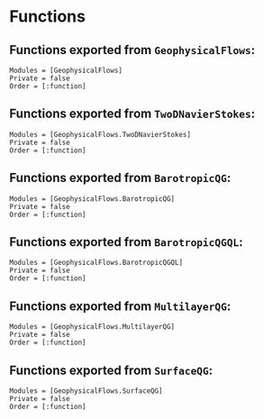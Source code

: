 # Functions


## Functions exported from `GeophysicalFlows`:

```@autodocs
Modules = [GeophysicalFlows]
Private = false
Order = [:function]
```

## Functions exported from `TwoDNavierStokes`:

```@autodocs
Modules = [GeophysicalFlows.TwoDNavierStokes]
Private = false
Order = [:function]
```

## Functions exported from `BarotropicQG`:

```@autodocs
Modules = [GeophysicalFlows.BarotropicQG]
Private = false
Order = [:function]
```

## Functions exported from `BarotropicQGQL`:

```@autodocs
Modules = [GeophysicalFlows.BarotropicQGQL]
Private = false
Order = [:function]
```

## Functions exported from `MultilayerQG`:

```@autodocs
Modules = [GeophysicalFlows.MultilayerQG]
Private = false
Order = [:function]
```

## Functions exported from `SurfaceQG`:

```@autodocs
Modules = [GeophysicalFlows.SurfaceQG]
Private = false
Order = [:function]
```
